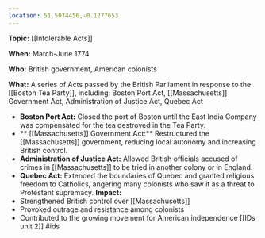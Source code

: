 ```yaml
---
location: 51.5074456,-0.1277653
---
```

**Topic:** [[Intolerable Acts]]

**When:** March-June 1774

**Who:** British government, American colonists

**What:** A series of Acts passed by the British Parliament in response to the [[Boston Tea Party]], including: Boston Port Act, [[Massachusetts]] Government Act, Administration of Justice Act, Quebec Act
* **Boston Port Act:** Closed the port of Boston until the East India Company was compensated for the tea destroyed in the Tea Party.
* ** [[Massachusetts]] Government Act:** Restructured the [[Massachusetts]] government, reducing local autonomy and increasing British control.
* **Administration of Justice Act:** Allowed British officials accused of crimes in [[Massachusetts]] to be tried in another colony or in England.
* **Quebec Act:** Extended the boundaries of Quebec and granted religious freedom to Catholics, angering many colonists who saw it as a threat to Protestant supremacy.
**Impact:**
* Strengthened British control over [[Massachusetts]]
* Provoked outrage and resistance among colonists
* Contributed to the growing movement for American independence
 [[IDs unit 2]]
#ids